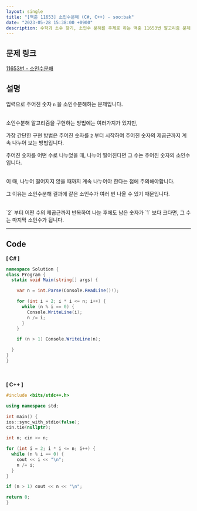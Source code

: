 ```yaml
---
layout: single
title: "[백준 11653] 소인수분해 (C#, C++) - soo:bak"
date: "2023-05-28 15:38:00 +0900"
description: 수학과 소수 찾기, 소인수 분해를 주제로 하는 백준 11653번 알고리즘 문제를 C# 과 C++ 로 풀이 및 해설
---
```


## 문제 링크
  [11653번 - 소인수분해](https://www.acmicpc.net/problem/11653)

## 설명
입력으로 주어진 숫자 `n` 을 소인수분해하는 문제입니다. <br>

<br>
소인수분해 알고리즘을 구현하는 방법에는 여러가지가 있지만,<br>

가장 간단한 구현 방법은 주어진 숫자를 `2` 부터 시작하여 주어진 숫자의 제곱근까지 계속 나누어 보는 방법입니다. <br>

주어진 숫자를 어떤 수로 나누었을 때, 나누어 떨어진다면 그 수는 주어진 숫자의 소인수입니다. <br>

<br>
이 때, 나누어 떨어지지 않을 때까지 계속 나누어야 한다는 점에 주의해야합니다. <br>

그 이유는 소인수분해 결과에 같은 소인수가 여러 번 나올 수 있기 때문입니다. <br>

<br>
`2` 부터 어떤 수의 제곱근까지 반복하여 나눈 후에도 남은 숫자가 `1` 보다 크다면, 그 수는 마지막 소인수가 됩니다. <br>

- - -

## Code
<b>[ C# ] </b>
<br>

  ```c#
namespace Solution {
  class Program {
    static void Main(string[] args) {

      var n = int.Parse(Console.ReadLine()!);

      for (int i = 2; i * i <= n; i++) {
        while (n % i == 0) {
          Console.WriteLine(i);
          n /= i;
        }
      }

      if (n > 1) Console.WriteLine(n);

    }
  }
}
  ```
<br><br>
<b>[ C++ ] </b>
<br>

  ```c++
#include <bits/stdc++.h>

using namespace std;

int main() {
  ios::sync_with_stdio(false);
  cin.tie(nullptr);

  int n; cin >> n;

  for (int i = 2; i * i <= n; i++) {
    while (n % i == 0) {
      cout << i << "\n";
      n /= i;
    }
  }

  if (n > 1) cout << n << "\n";

  return 0;
}
  ```
